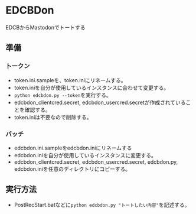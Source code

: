# EDCBDon
EDCBからMastodonでトートする

## 準備
### トークン
* token.ini.sampleを、token.iniにリネームする。
* token.iniを自分が使用しているインスタンスに合わせて変更する。
* `python edcbdon.py --token`を実行する。
* edcbdon_clientcred.secret, edcbdon_usercred.secretが作成されていることを確認する。
* token.iniは不要なので削除する。
### バッチ
* edcbdon.ini.sampleをedcbdon.iniにリネームする
* edcbdon.iniを自分が使用しているインスタンスに変更する。
* edcbdon_clientcred.secret, edcbdon_usercred.secret, edcbdon.py, edcbdon.iniを任意のディレクトリにコピーする。

## 実行方法
* PostRecStart.batなどに`python edcbdon.py "トートしたい内容"`を記述する。
